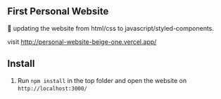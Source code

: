 ## First Personal Website
🚧 updating the website from html/css to javascript/styled-components.


visit
http://personal-website-beige-one.vercel.app/


## Install

1. Run `npm install` in the top folder and open the website on `http://localhost:3000/`
